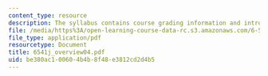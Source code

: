 ```yaml
---
content_type: resource
description: The syllabus contains course grading information and introductory notes.
file: /media/https%3A/open-learning-course-data-rc.s3.amazonaws.com/6-541j-speech-communication-spring-2004/be380ac100604b4b8f48e3812cd2d4b5_6541j_overview04.pdf
file_type: application/pdf
resourcetype: Document
title: 6541j_overview04.pdf
uid: be380ac1-0060-4b4b-8f48-e3812cd2d4b5
---
```


